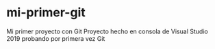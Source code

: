 # mi-primer-git
Mi primer proyecto con Git
Proyecto hecho en consola de Visual Studio 2019 probando por primera vez Git

